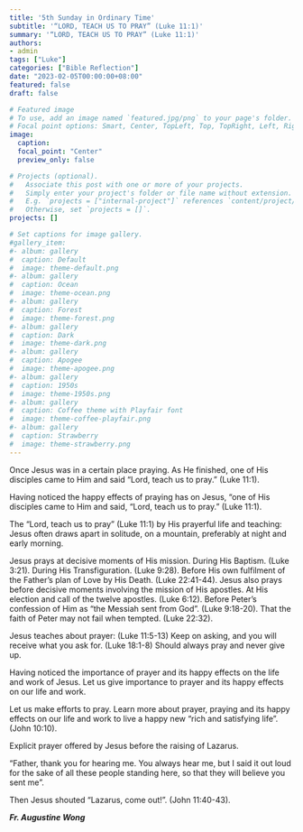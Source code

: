 ```yaml
---
title: '5th Sunday in Ordinary Time'
subtitle: '“LORD, TEACH US TO PRAY” (Luke 11:1)'
summary: '“LORD, TEACH US TO PRAY” (Luke 11:1)'
authors:
- admin
tags: ["Luke"]
categories: ["Bible Reflection"]
date: "2023-02-05T00:00:00+08:00"
featured: false
draft: false

# Featured image
# To use, add an image named `featured.jpg/png` to your page's folder.
# Focal point options: Smart, Center, TopLeft, Top, TopRight, Left, Right, BottomLeft, Bottom, BottomRight
image:
  caption:
  focal_point: "Center"
  preview_only: false

# Projects (optional).
#   Associate this post with one or more of your projects.
#   Simply enter your project's folder or file name without extension.
#   E.g. `projects = ["internal-project"]` references `content/project/deep-learning/index.md`.
#   Otherwise, set `projects = []`.
projects: []

# Set captions for image gallery.
#gallery_item:
#- album: gallery
#  caption: Default
#  image: theme-default.png
#- album: gallery
#  caption: Ocean
#  image: theme-ocean.png
#- album: gallery
#  caption: Forest
#  image: theme-forest.png
#- album: gallery
#  caption: Dark
#  image: theme-dark.png
#- album: gallery
#  caption: Apogee
#  image: theme-apogee.png
#- album: gallery
#  caption: 1950s
#  image: theme-1950s.png
#- album: gallery
#  caption: Coffee theme with Playfair font
#  image: theme-coffee-playfair.png
#- album: gallery
#  caption: Strawberry
#  image: theme-strawberry.png
---
```

Once Jesus was in a certain place praying. As He finished, one of His disciples came to Him and said “Lord, teach us to pray.” (Luke 11:1).

Having noticed the happy effects of praying has on Jesus, “one of His disciples came to Him and said, “Lord, teach us to pray.” (Luke 11:1).

The “Lord, teach us to pray” (Luke 11:1) by His prayerful life and teaching:
Jesus often draws apart in solitude, on a mountain, preferably at night and early morning.

Jesus prays at decisive moments of His mission.
During His Baptism. (Luke 3:21).
During His Transfiguration. (Luke 9:28).
Before His own fulfilment of the Father’s plan of Love by His Death. (Luke 22:41-44).
Jesus also prays before decisive moments involving the mission of His apostles.
At His election and call of the twelve apostles. (Luke 6:12).
Before Peter’s confession of Him as “the Messiah sent from God”. (Luke 9:18-20).
That the faith of Peter may not fail when tempted. (Luke 22:32).

Jesus teaches about prayer:
(Luke 11:5-13) Keep on asking, and you will receive what you ask for.
(Luke 18:1-8) Should always pray and never give up.

Having noticed the importance of prayer and its happy effects on the life and work of Jesus. Let us give importance to prayer and its happy effects on our life and work.

Let us make efforts to pray. Learn more about prayer, praying and its happy effects on our life and work to live a happy new “rich and satisfying life”. (John 10:10).

Explicit prayer offered by Jesus before the raising of Lazarus.

“Father, thank you for hearing me. You always hear me, but I said it out loud for the sake of all these people standing here, so that they will believe you sent me”.

Then Jesus shouted “Lazarus, come out!”. (John 11:40-43).


___Fr. Augustine Wong___